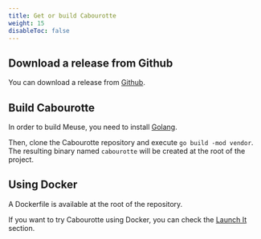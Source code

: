 ```yaml
---
title: Get or build Cabourotte
weight: 15
disableToc: false
---
```


## Download a release from Github

You can download a release from [Github](https://github.com/mcorbin/cabourotte/releases).

## Build Cabourotte

In order to build Meuse, you need to install [Golang](https://golang.org/).

Then, clone the Cabourotte repository and execute `go build -mod vendor`. The resulting binary named `cabourotte` will be created at the root of the project.

## Using Docker

A Dockerfile is available at the root of the repository.

If you want to try Cabourotte using Docker, you can check the [Launch It](/installation/launch-it/) section.
